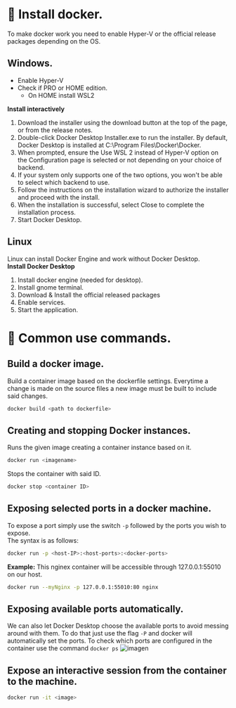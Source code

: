# 📌 Install docker.
To make docker work you need to enable Hyper-V or the official release packages depending on the OS.
## Windows.
- Enable Hyper-V
- Check if PRO or HOME edition.
  - On HOME install WSL2
    
**Install interactively**
1. Download the installer using the download button at the top of the page, or from the release notes.
2. Double-click Docker Desktop Installer.exe to run the installer. By default, Docker Desktop is installed at C:\Program Files\Docker\Docker.
3. When prompted, ensure the Use WSL 2 instead of Hyper-V option on the Configuration page is selected or not depending on your choice of backend.
4. If your system only supports one of the two options, you won't be able to select which backend to use.
5. Follow the instructions on the installation wizard to authorize the installer and proceed with the install.
6. When the installation is successful, select Close to complete the installation process.
7. Start Docker Desktop.

## Linux
Linux can install Docker Engine and work without Docker Desktop.   
**Install Docker Desktop**   
1. Install docker engine (needed for desktop).
2. Install gnome terminal.
3. Download & Install the official released packages
4. Enable services.
5. Start the application.

# 📌 Common use commands.

  ## Build a docker image. 
  Build a container image based on the dockerfile settings.
  Everytime a change is made on the source files a new image must be built to include said changes.
  ```bash
  docker build <path to dockerfile>
  ```  

  ## Creating and stopping Docker instances. 
  Runs the given image creating a container instance based on it.
  ```bash
  docker run <imagename>
  ```
  Stops the container with said ID.
  ```bash
  docker stop <container ID>
  ```

  ## Exposing selected ports in a docker machine.
  To expose a port simply use the switch `-p` followed by the ports you wish to expose.   
  The syntax is as follows:
  ```bash
  docker run -p <host-IP>:<host-ports>:<docker-ports>
  ```

  **Example:**
  This nginex container will be accessible through 127.0.0.1:55010 on our host.
  ```bash
  docker run --myNginx -p 127.0.0.1:55010:80 nginx
  ```

  ## Exposing available ports automatically.
  We can also let Docker Desktop choose the available ports to avoid messing around with them.
  To do that just use the flag `-P` and docker will automatically set the ports.
  To check which ports are configured in the container use the command `docker ps`
  ![imagen](https://github.com/user-attachments/assets/859e03c0-a43a-4146-838a-d97fc51ceaec)

  

## Expose an interactive session from the container to the machine.
```bash
docker run -it <image> 
```


